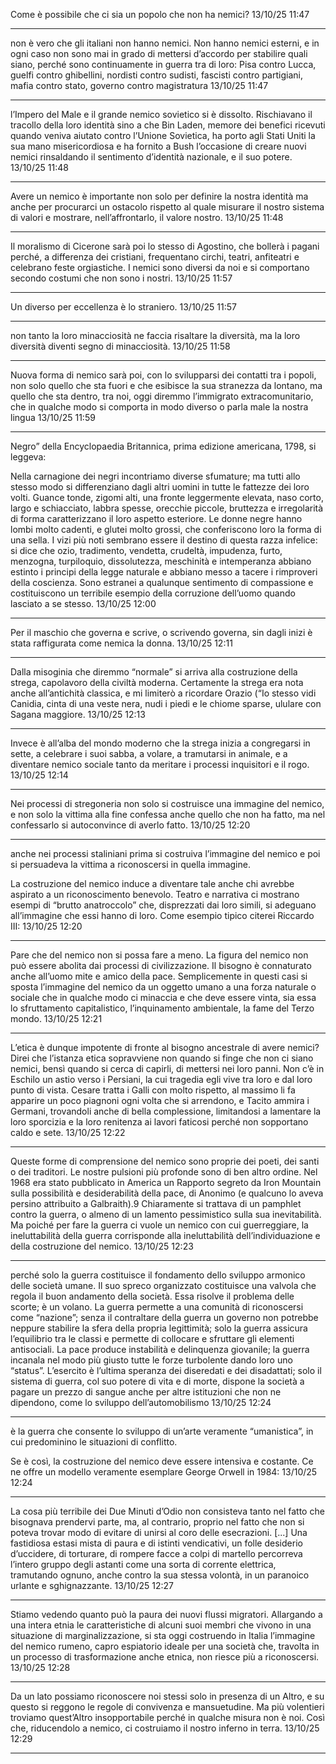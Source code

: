 
Come è possibile che ci sia un popolo che non ha nemici?
13/10/25 11:47

--------------------

non è vero che gli italiani non hanno nemici. Non hanno nemici esterni, e in ogni caso non sono mai in grado di mettersi d’accordo per stabilire quali siano, perché sono continuamente in guerra tra di loro: Pisa contro Lucca, guelfi contro ghibellini, nordisti contro sudisti, fascisti contro partigiani, mafia contro stato, governo contro magistratura
13/10/25 11:47

--------------------

l’Impero del Male e il grande nemico sovietico si è dissolto. Rischiavano il tracollo della loro identità sino a che Bin Laden, memore dei benefici ricevuti quando veniva aiutato contro l’Unione Sovietica, ha porto agli Stati Uniti la sua mano misericordiosa e ha fornito a Bush l’occasione di creare nuovi nemici rinsaldando il sentimento d’identità nazionale, e il suo potere.
13/10/25 11:48

--------------------

Avere un nemico è importante non solo per definire la nostra identità ma anche per procurarci un ostacolo rispetto al quale misurare il nostro sistema di valori e mostrare, nell’affrontarlo, il valore nostro.
13/10/25 11:48

--------------------

Il moralismo di Cicerone sarà poi lo stesso di Agostino, che bollerà i pagani perché, a differenza dei cristiani, frequentano circhi, teatri, anfiteatri e celebrano feste orgiastiche. I nemici sono diversi da noi e si comportano secondo costumi che non sono i nostri.
13/10/25 11:57

--------------------

Un diverso per eccellenza è lo straniero.
13/10/25 11:57

--------------------

non tanto la loro minacciosità ne faccia risaltare la diversità, ma la loro diversità diventi segno di minacciosità.
13/10/25 11:58

--------------------

Nuova forma di nemico sarà poi, con lo svilupparsi dei contatti tra i popoli, non solo quello che sta fuori e che esibisce la sua stranezza da lontano, ma quello che sta dentro, tra noi, oggi diremmo l’immigrato extracomunitario, che in qualche modo si comporta in modo diverso o parla male la nostra lingua
13/10/25 11:59

--------------------

Negro” della Ency­clopaedia Britannica, prima edizione americana, 1798, si leggeva:

Nella carnagione dei negri incontriamo diverse sfumature; ma tutti allo stesso modo si differenziano dagli altri uomini in tutte le fattezze dei loro volti. Guance tonde, zigomi alti, una fronte leggermente elevata, naso corto, largo e schiacciato, labbra spesse, orecchie piccole, bruttezza e irregolarità di forma caratterizzano il loro aspetto esteriore. Le donne negre hanno lombi molto cadenti, e glutei molto grossi, che conferiscono loro la forma di una sella. I vizi più noti sembrano essere il destino di questa razza infelice: si dice che ozio, tradimento, vendetta, crudeltà, impudenza, furto, menzogna, turpiloquio, dissolutezza, meschinità e intemperanza abbiano estinto i principi della legge naturale e abbiano messo a tacere i rimproveri della coscienza. Sono estranei a qualunque sentimento di compassione e costituiscono un terribile esempio della corruzione dell’uomo quando lasciato a se stesso.
13/10/25 12:00

--------------------

Per il maschio che governa e scrive, o scrivendo governa, sin dagli inizi è stata raffigurata come nemica la donna.
13/10/25 12:11

--------------------

Dalla misoginia che diremmo “normale” si arriva alla costruzione della strega, capolavoro della civiltà moderna. Certamente la strega era nota anche all’antichità classica, e mi limiterò a ricordare Orazio (“Io stesso vidi Canidia, cinta di una veste nera, nudi i piedi e le chiome sparse, ululare con Sagana maggiore.
13/10/25 12:13

--------------------

Invece è all’alba del mondo moderno che la strega inizia a congregarsi in sette, a celebrare i suoi sabba, a volare, a tramutarsi in animale, e a diventare nemico sociale tanto da meritare i processi inquisitori e il rogo.
13/10/25 12:14

--------------------

Nei processi di stregoneria non solo si costruisce una immagine del nemico, e non solo la vittima alla fine confessa anche quello che non ha fatto, ma nel confessarlo si autoconvince di averlo fatto.
13/10/25 12:20

--------------------

anche nei processi staliniani prima si costruiva l’immagine del nemico e poi si persuadeva la vittima a riconoscersi in quella immagine.

La costruzione del nemico induce a diventare tale anche chi avrebbe aspirato a un riconoscimento benevolo. Teatro e narrativa ci mostrano esempi di “brutto anatroccolo” che, disprezzati dai loro simili, si adeguano all’immagine che essi hanno di loro. Come esempio tipico citerei Riccardo III:
13/10/25 12:20

--------------------

Pare che del nemico non si possa fare a meno. La figura del nemico non può essere abolita dai processi di civilizzazione. Il bisogno è connaturato anche all’uomo mite e amico della pace. Semplicemente in questi casi si sposta l’immagine del nemico da un oggetto umano a una forza naturale o sociale che in qualche modo ci minaccia e che deve essere vinta, sia essa lo sfruttamento capitalistico, l’inquinamento ambientale, la fame del Terzo mondo.
13/10/25 12:21

--------------------

L’etica è dunque impotente di fronte al bisogno ancestrale di avere nemici? Direi che l’istanza etica sopravviene non quando si finge che non ci siano nemici, bensì quando si cerca di capirli, di mettersi nei loro panni. Non c’è in Eschilo un astio verso i Persiani, la cui tragedia egli vive tra loro e dal loro punto di vista. Cesare tratta i Galli con molto rispetto, al massimo li fa apparire un poco piagnoni ogni volta che si arrendono, e Tacito ammira i Germani, trovandoli anche di bella complessione, limitandosi a lamentare la loro sporcizia e la loro renitenza ai lavori faticosi perché non sopportano caldo e sete.
13/10/25 12:22

--------------------

Queste forme di com­prensione del nemico sono proprie dei poeti, dei santi o dei traditori. Le nostre pulsioni più profonde sono di ben altro ordine. Nel 1968 era stato pubblicato in America un Rapporto segreto da Iron Mountain sulla possibilità e desiderabilità della pace, di Anonimo (e qualcuno lo aveva persino attribuito a Galbraith).9 Chiaramente si trattava di un pamphlet contro la guerra, o almeno di un lamento pessimistico sulla sua inevitabilità. Ma poiché per fare la guerra ci vuole un nemico con cui guerreggiare, la ineluttabilità della guerra corrisponde alla ineluttabilità dell’individuazione e della costruzione del nemico.
13/10/25 12:23

--------------------

perché solo la guerra costituisce il fondamento dello sviluppo armonico delle società umane. Il suo spreco organizzato costituisce una valvola che regola il buon andamento della società. Essa risolve il problema delle scorte; è un volano. La guerra permette a una comunità di riconoscersi come “nazione”; senza il contraltare della guerra un governo non potrebbe neppure stabilire la sfera della propria legittimità; solo la guerra assicura l’equilibrio tra le classi e permette di collocare e sfruttare gli elementi antisociali. La pace produce instabilità e delinquenza giovanile; la guerra incanala nel modo più giusto tutte le forze turbolente dando loro uno “status”. L’esercito è l’ultima speranza dei diseredati e dei disadattati; solo il sistema di guerra, col suo potere di vita e di morte, dispone la società a pagare un prezzo di sangue anche per altre istituzioni che non ne dipendono, come lo sviluppo dell’automobilismo
13/10/25 12:24

--------------------

è la guerra che consente lo sviluppo di un’arte veramente “umanistica”, in cui predominino le situazioni di conflitto.

Se è così, la costruzione del nemico deve essere intensiva e costante. Ce ne offre un modello veramente esemplare George Orwell in 1984:
13/10/25 12:24

--------------------

La cosa più terribile dei Due Minuti d’Odio non consisteva tanto nel fatto che bisognava prendervi parte, ma, al contrario, proprio nel fatto che non si poteva trovar modo di evitare di unirsi al coro delle esecrazioni. [...] Una fastidiosa estasi mista di paura e di istinti vendicativi, un folle desiderio d’uccidere, di torturare, di rompere facce a colpi di martello percorreva l’intero gruppo degli astanti come una sorta di corrente elettrica, tramutando ognuno, anche contro la sua stessa volontà, in un paranoico urlante e sghignazzante.
13/10/25 12:27

--------------------

Stiamo vedendo quanto può la paura dei nuovi flussi migratori. Allargando a una intera etnia le caratteristiche di alcuni suoi membri che vivono in una situazione di marginalizzazione, si sta oggi costruendo in Italia l’immagine del nemico rumeno, capro espiatorio ideale per una società che, travolta in un processo di trasformazione anche etnica, non riesce più a riconoscersi.
13/10/25 12:28

--------------------

Da un lato possiamo riconoscere noi stessi solo in presenza di un Altro, e su questo si reggono le regole di convivenza e mansuetudine. Ma più volentieri troviamo quest’Altro insopportabile perché in qualche misura non è noi. Così che, riducendolo a nemico, ci costruiamo il nostro inferno in terra.
13/10/25 12:29

--------------------